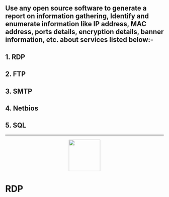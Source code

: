 ## Use any open source software to generate a report on information gathering, Identify and enumerate information like IP address, MAC address, ports details, encryption details, banner information, etc. about services listed below:-
           
## 1. RDP
## 2. FTP
## 3. SMTP
## 4. Netbios
## 5. SQL               
----

<p align="center">
  <img src="https://media3.giphy.com/media/v1.Y2lkPTc5MGI3NjExNDAyZjUxMTY3Y2IyNTJjYzAxMDA2YjBmODM5ODJhNWFmMDUwYjA3NSZjdD1z/XSmHWLpvdycR6xukzC/giphy.gif" width=100>
  <br>

</p>

# RDP



